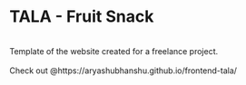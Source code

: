 <h1>TALA - Fruit Snack</h1>
<br>
Template of the website created for a freelance project.
<br>
<br>
Check out @https://aryashubhanshu.github.io/frontend-tala/
